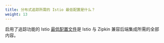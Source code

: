 ```yaml
---
title: 分布式追踪所需的 Istio 最低配置是什么？
weight: 13
---
```


启用了追踪功能的 Istio [最低配置文件](/zh/docs/setup/install/helm/)是
Istio 与 Zipkin 兼容后端集成所需的全部内容。
